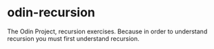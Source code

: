 # odin-recursion
The Odin Project, recursion exercises. Because in order to understand recursion you must first understand recursion.
